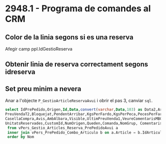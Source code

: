# 2948.1 - Programa de comandes al CRM

## Color de la linia segons si es una reserva

Afegir camp ppl.IdGestioReserva

<SqlViewer file="clients/puignau/2948/VPers_PrePedido_Lineas.sql"/>

<SqlViewer file="clients/puignau/2948/VPers_PrePedido_Lineas_Grid.sql"/>

## Obtenir linia de reserva correctament segons idreserva

<SqlViewer file="clients/puignau/2948/pPers_Gestio_Articles_Reserva_Precio.sql"/>

## Set preu minim a nevera

Anar a l'objecte `P_GestioArticleReservaAvui` i obrir el pas 3, canviar `sql`.

```sql
select IdPrePedido,Origen,Id,Data,convert(varchar,Data,103) as Data2,Article,Nom,NomFrances,NomCastella,TipusUnitat,Unitats,PreuCost,PreuCostBotiga,PreuVenda1,PreuVenda2,PreuVenda3,PreuVenda4,PreuVenda5,PreuVenda1Minim,PreuVendaBotiga,Descte2,Descte3,Descte4,Descte5,IncT2,
PreuVendaT2,Bloquejat,PendentArribar,KgsPerFardo,KgsPerPeca,PecesPerFardo,Kgs,UnitatMesura,PreuCostTotal,ConversioKgs,TipusLiquidacio,TipusMotiu,Motiu,
CasellaCompra,Avis,AmbAlbara,Visible,UltimPreuVenda1,VeureComentarisMBCN,EsOferta,NomArticleClient,Comentaris,Grup,OrigenPreu,OrigenCarrega,Marge,Marge2,Marge3,Marge4,Marge5,
UnitatsReservades,CustomId,NumOrigen,Queden,Comanda,NomGrup, Comentaris, ColorComentaris, PreuMinimAplicable
 from vPers_Gestio_Articles_Reserva_PrePedidoAvui a
 inner join vPers_PrePedido_Combo_Articulo b on a.Article = b.IdArticulo
 order by Nom
```
